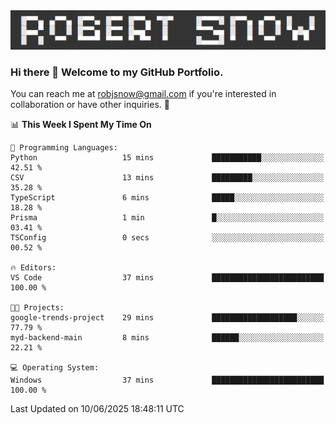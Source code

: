 <img alt="myname" src="assets/name.png" />

### Hi there 👋 Welcome to my GitHub Portfolio.
You can reach me at robjsnow@gmail.com if you're interested in collaboration or have other inquiries.  :briefcase:



<!--START_SECTION:waka-->
📊 **This Week I Spent My Time On** 

```text
💬 Programming Languages: 
Python                   15 mins             ███████████░░░░░░░░░░░░░░   42.51 % 
CSV                      13 mins             █████████░░░░░░░░░░░░░░░░   35.28 % 
TypeScript               6 mins              █████░░░░░░░░░░░░░░░░░░░░   18.28 % 
Prisma                   1 min               █░░░░░░░░░░░░░░░░░░░░░░░░   03.41 % 
TSConfig                 0 secs              ░░░░░░░░░░░░░░░░░░░░░░░░░   00.52 % 

🔥 Editors: 
VS Code                  37 mins             █████████████████████████   100.00 % 

🐱‍💻 Projects: 
google-trends-project    29 mins             ███████████████████░░░░░░   77.79 % 
myd-backend-main         8 mins              ██████░░░░░░░░░░░░░░░░░░░   22.21 % 

💻 Operating System: 
Windows                  37 mins             █████████████████████████   100.00 % 
```


 Last Updated on 10/06/2025 18:48:11 UTC
<!--END_SECTION:waka-->

<!--
**robjsnow/robjsnow** is a ✨ _special_ ✨ repository because its `README.md` (this file) appears on your GitHub profile.

Here are some ideas to get you started:

- 🔭 I’m currently working on ...
- 🌱 I’m currently learning ...
- 👯 I’m looking to collaborate on ...
- 🤔 I’m looking for help with ...
- 💬 Ask me about ...
- 📫 How to reach me: ...
- 😄 Pronouns: ...
- ⚡ Fun fact: ...
-->

